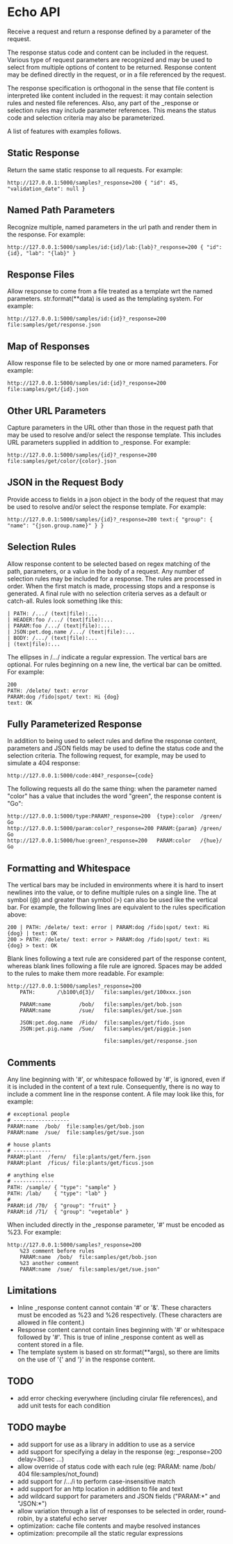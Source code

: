 # Echo API

Receive a request and return a response defined by a parameter of the request.

The response status code and content can be included in the request.  Various
type of request parameters are recognized and may be used to select from
multiple options of content to be returned.  Response content may be defined
directly in the request, or in a file referenced by the request.

The response specification is orthogonal in the sense that file content is
interpreted like content included in the request: it may contain selection
rules and nested file references.  Also, any part of the \_response or
selection rules may include parameter references.  This means the status
code and selection criteria may also be parameterized.

A list of features with examples follows.


## Static Response

Return the same static response to all requests.  For example:

    http://127.0.0.1:5000/samples?_response=200 { "id": 45, "validation_date": null }

## Named Path Parameters

Recognize multiple, named parameters in the url path and render them in the response.
For example:

    http://127.0.0.1:5000/samples/id:{id}/lab:{lab}?_response=200 { "id": {id}, "lab": "{lab}" }

## Response Files

Allow response to come from a file treated as a template wrt the named parameters.
str.format(\*\*data) is used as the templating system.  For example:

    http://127.0.0.1:5000/samples/id:{id}?_response=200 file:samples/get/response.json

## Map of Responses

Allow response file to be selected by one or more named parameters.  For example:

    http://127.0.0.1:5000/samples/id:{id}?_response=200 file:samples/get/{id}.json

## Other URL Parameters

Capture parameters in the URL other than those in the request path that may be used to
resolve and/or select the response template.  This includes URL parameters supplied in
addition to \_response.  For example:

    http://127.0.0.1:5000/samples/{id}?_response=200 file:samples/get/color/{color}.json

## JSON in the Request Body

Provide access to fields in a json object in the body of the request that may be used to
resolve and/or select the response template.  For example:

    http://127.0.0.1:5000/samples/{id}?_response=200 text:{ "group": { "name": "{json.group.name}" } }

## Selection Rules

Allow response content to be selected based on regex matching of the path, parameters, or
a value in the body of a request.  Any number of selection rules may be included for a
response.  The rules are processed in order.  When the first match is made, processing
stops and a response is generated.  A final rule with no selection criteria serves as a
default or catch-all.  Rules look something like this:

    | PATH: /.../ (text|file):...
    | HEADER:foo /.../ (text|file):...
    | PARAM:foo /.../ (text|file):...
    | JSON:pet.dog.name /.../ (text|file):...
    | BODY: /.../ (text|file):...
    | (text|file):...

The ellipses in /.../ indicate a regular expression.  The vertical bars are optional.
For rules beginning on a new line, the vertical bar can be omitted.  For example:

    200
    PATH: /delete/ text: error
    PARAM:dog /fido|spot/ text: Hi {dog}
    text: OK

## Fully Parameterized Response

In addition to being used to select rules and define the response content, parameters
and JSON fields may be used to define the status code and the selection criteria.  The
following request, for example, may be used to simulate a 404 response:

    http://127.0.0.1:5000/code:404?_response={code}

The following requests all do the same thing:  when the parameter named "color"
has a value that includes the word "green", the response content is "Go":

    http://127.0.0.1:5000/type:PARAM?_response=200  {type}:color  /green/ Go
    http://127.0.0.1:5000/param:color?_response=200 PARAM:{param} /green/ Go
    http://127.0.0.1:5000/hue:green?_response=200   PARAM:color   /{hue}/ Go


## Formatting and Whitespace

The vertical bars may be included in environments where it is hard to insert newlines
into the value, or to define multiple rules on a single line.  The at symbol (@) and
greater than symbol (>) can also be used like the vertical bar.  For example, the
following lines are equivalent to the rules specification above:

    200 | PATH: /delete/ text: error | PARAM:dog /fido|spot/ text: Hi {dog} | text: OK
    200 > PATH: /delete/ text: error > PARAM:dog /fido|spot/ text: Hi {dog} > text: OK

Blank lines following a text rule are considered part of the response content, whereas
blank lines following a file rule are ignored.  Spaces may be added to the rules to
make them more readable. For example:

    http://127.0.0.1:5000/samples?_response=200
        PATH:       /\b100\d{3}/   file:samples/get/100xxx.json

        PARAM:name         /bob/   file:samples/get/bob.json
        PARAM:name         /sue/   file:samples/get/sue.json

        JSON:pet.dog.name  /Fido/  file:samples/get/fido.json
        JSON:pet.pig.name  /Sue/   file:samples/get/piggie.json

                                   file:samples/get/response.json

## Comments

Any line beginning with '#', or whitespace followed by '#', is ignored, even if it is
included in the content of a text rule.  Consequently, there is no way to include
a comment line in the response content.  A file may look like this, for example:

    # exceptional people
    # ------------------
    PARAM:name  /bob/  file:samples/get/bob.json
    PARAM:name  /sue/  file:samples/get/sue.json

    # house plants
    # ------------
    PARAM:plant  /fern/  file:plants/get/fern.json
    PARAM:plant  /ficus/ file:plants/get/ficus.json

    # anything else
    # -------------
    PATH: /sample/ { "type": "sample" }
    PATH: /lab/    { "type": "lab" }
    #
    PARAM:id /70/  { "group": "fruit" }
    PARAM:id /71/  { "group": "vegetable" }

When included directly in the \_response parameter, '#' must be encoded as %23.
For example:

    http://127.0.0.1:5000/samples?_response=200
        %23 comment before rules
        PARAM:name  /bob/  file:samples/get/bob.json
        %23 another comment
        PARAM:name  /sue/  file:samples/get/sue.json"

## Limitations

- Inline \_response content cannot contain '#' or '&'.  These characters must be encoded as %23 and %26 respectively.  (These characters are allowed in file content.)
- Response content cannot contain lines beginning with '#' or whitespace followed by '#'.  This is true of inline \_response content as well as content stored in a file.
- The template system is based on str.format(**args), so there are limits on the use of '{' and '}' in the response content.

## TODO
- add error checking everywhere (including cirular file references), and add unit tests for each condition

## TODO maybe
- add support for use as a library in addition to use as a service
- add support for specifying a delay in the response (eg: _response=200 delay=30sec ...)
- allow override of status code with each rule (eg: PARAM: name /bob/ 404 file:samples/not_found)
- add support for /.../i to perform case-insensitive match
- add support for an http location in addition to file and text
- add wildcard support for parameters and JSON fields ("PARAM:\*" and "JSON:\*")
- allow variation through a list of responses to be selected in order, round-robin, by a stateful echo server
- optimization: cache file contents and maybe resolved instances
- optimization: precompile all the static regular expressions

